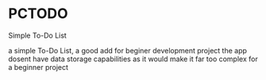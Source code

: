 # PCTODO
Simple To-Do List

a simple To-Do List, a good add for beginer development project the app dosent have data storage capabilities as it would make it far too complex for a beginner project

